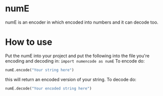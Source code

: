 # numE
numE is an encoder in which encoded into numbers and it can decode too.
# How to use
Put the numE into your project and put the following into the file you're encoding and decoding in:
```import numencode as numE```
To encode do:
```py
numE.encode("Your string here")
```
this will return an encoded version of your string.
To decode do:
```py
numE.decode("Your encoded string here")
```
